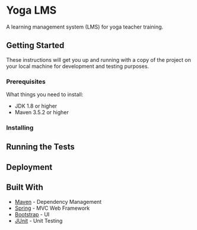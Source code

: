 # Yoga LMS
A learning management system (LMS) for yoga teacher training.

## Getting Started
These instructions will get you up and running with a copy of the
project on your local machine for development and testing purposes. 

### Prerequisites
What things you need to install:
* JDK 1.8 or higher
* Maven 3.5.2 or higher

### Installing

## Running the Tests

## Deployment

## Built With
* [Maven](https://maven.apache.org/) - Dependency Management
* [Spring](https://spring.io/guides/gs/serving-web-content/) - MVC Web Framework
* [Bootstrap](https://getbootstrap.com/) - UI
* [JUnit](https://junit.org/junit4/) - Unit Testing


